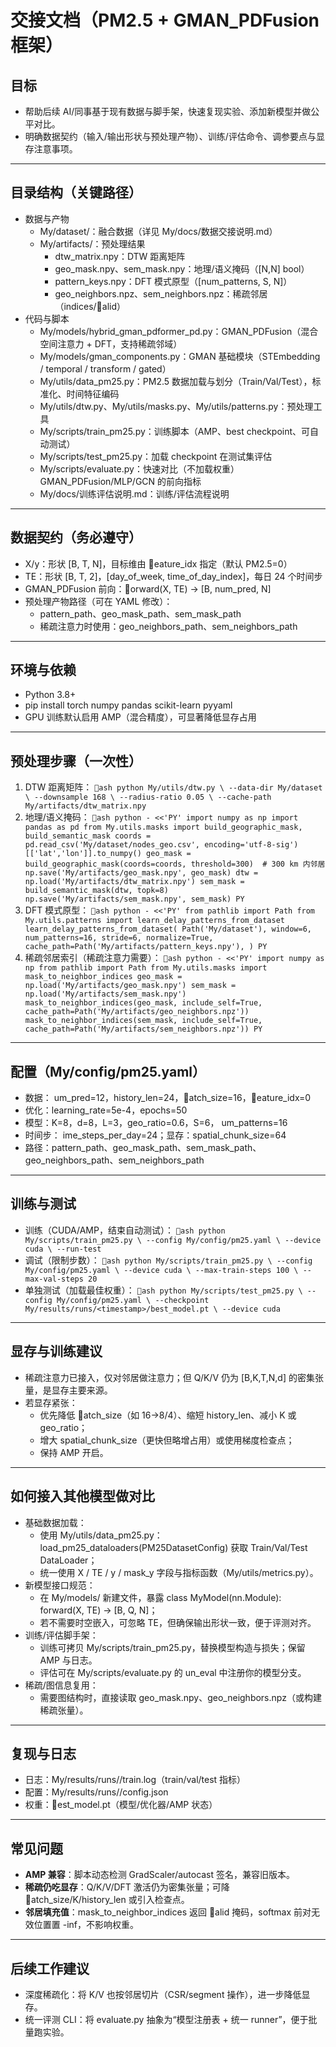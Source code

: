 ﻿# 交接文档（PM2.5 + GMAN_PDFusion 框架）

## 目标
- 帮助后续 AI/同事基于现有数据与脚手架，快速复现实验、添加新模型并做公平对比。
- 明确数据契约（输入/输出形状与预处理产物）、训练/评估命令、调参要点与显存注意事项。

---

## 目录结构（关键路径）
- 数据与产物
  - My/dataset/：融合数据（详见 My/docs/数据交接说明.md）
  - My/artifacts/：预处理结果
    - dtw_matrix.npy：DTW 距离矩阵
    - geo_mask.npy、sem_mask.npy：地理/语义掩码（[N,N] bool）
    - pattern_keys.npy：DFT 模式原型（[num_patterns, S, N]）
    - geo_neighbors.npz、sem_neighbors.npz：稀疏邻居（indices/alid）
- 代码与脚本
  - My/models/hybrid_gman_pdformer_pd.py：GMAN_PDFusion（混合空间注意力 + DFT，支持稀疏邻域）
  - My/models/gman_components.py：GMAN 基础模块（STEmbedding / temporal / transform / gated）
  - My/utils/data_pm25.py：PM2.5 数据加载与划分（Train/Val/Test），标准化、时间特征编码
  - My/utils/dtw.py、My/utils/masks.py、My/utils/patterns.py：预处理工具
  - My/scripts/train_pm25.py：训练脚本（AMP、best checkpoint、可自动测试）
  - My/scripts/test_pm25.py：加载 checkpoint 在测试集评估
  - My/scripts/evaluate.py：快速对比（不加载权重）GMAN_PDFusion/MLP/GCN 的前向指标
  - My/docs/训练评估说明.md：训练/评估流程说明

---

## 数据契约（务必遵守）
- X/y：形状 [B, T, N]，目标维由 eature_idx 指定（默认 PM2.5=0）
- TE：形状 [B, T, 2]，[day_of_week, time_of_day_index]，每日 24 个时间步
- GMAN_PDFusion 前向：orward(X, TE) -> [B, num_pred, N]
- 预处理产物路径（可在 YAML 修改）：
  - pattern_path、geo_mask_path、sem_mask_path
  - 稀疏注意力时使用：geo_neighbors_path、sem_neighbors_path

---

## 环境与依赖
- Python 3.8+
- pip install torch numpy pandas scikit-learn pyyaml
- GPU 训练默认启用 AMP（混合精度），可显著降低显存占用

---

## 预处理步骤（一次性）
1) DTW 距离矩阵：
`ash
python My/utils/dtw.py \
  --data-dir My/dataset \
  --downsample 168 \
  --radius-ratio 0.05 \
  --cache-path My/artifacts/dtw_matrix.npy
`
2) 地理/语义掩码：
`ash
python - <<'PY'
import numpy as np
import pandas as pd
from My.utils.masks import build_geographic_mask, build_semantic_mask
coords = pd.read_csv('My/dataset/nodes_geo.csv', encoding='utf-8-sig')[['lat','lon']].to_numpy()
geo_mask = build_geographic_mask(coords=coords, threshold=300)  # 300 km 内邻居
np.save('My/artifacts/geo_mask.npy', geo_mask)
dtw = np.load('My/artifacts/dtw_matrix.npy')
sem_mask = build_semantic_mask(dtw, topk=8)
np.save('My/artifacts/sem_mask.npy', sem_mask)
PY
`
3) DFT 模式原型：
`ash
python - <<'PY'
from pathlib import Path
from My.utils.patterns import learn_delay_patterns_from_dataset
learn_delay_patterns_from_dataset(
    Path('My/dataset'), window=6, num_patterns=16, stride=6, normalize=True,
    cache_path=Path('My/artifacts/pattern_keys.npy'),
)
PY
`
4) 稀疏邻居索引（稀疏注意力需要）：
`ash
python - <<'PY'
import numpy as np
from pathlib import Path
from My.utils.masks import mask_to_neighbor_indices
geo_mask = np.load('My/artifacts/geo_mask.npy')
sem_mask = np.load('My/artifacts/sem_mask.npy')
mask_to_neighbor_indices(geo_mask, include_self=True, cache_path=Path('My/artifacts/geo_neighbors.npz'))
mask_to_neighbor_indices(sem_mask, include_self=True, cache_path=Path('My/artifacts/sem_neighbors.npz'))
PY
`

---

## 配置（My/config/pm25.yaml）
- 数据：
um_pred=12，history_len=24，atch_size=16，eature_idx=0
- 优化：learning_rate=5e-4，epochs=50
- 模型：K=8，d=8，L=3，geo_ratio=0.6，S=6，
um_patterns=16
- 时间步：	ime_steps_per_day=24；显存：spatial_chunk_size=64
- 路径：pattern_path、geo_mask_path、sem_mask_path、geo_neighbors_path、sem_neighbors_path

---

## 训练与测试
- 训练（CUDA/AMP，结束自动测试）：
`ash
python My/scripts/train_pm25.py \
  --config My/config/pm25.yaml \
  --device cuda \
  --run-test
`
- 调试（限制步数）：
`ash
python My/scripts/train_pm25.py \
  --config My/config/pm25.yaml \
  --device cuda \
  --max-train-steps 100 \
  --max-val-steps 20
`
- 单独测试（加载最佳权重）：
`ash
python My/scripts/test_pm25.py \
  --config My/config/pm25.yaml \
  --checkpoint My/results/runs/<timestamp>/best_model.pt \
  --device cuda
`

---

## 显存与训练建议
- 稀疏注意力已接入，仅对邻居做注意力；但 Q/K/V 仍为 [B,K,T,N,d] 的密集张量，是显存主要来源。
- 若显存紧张：
  - 优先降低 atch_size（如 16→8/4）、缩短 history_len、减小 K 或 geo_ratio；
  - 增大 spatial_chunk_size（更快但略增占用）或使用梯度检查点；
  - 保持 AMP 开启。

---

## 如何接入其他模型做对比
- 基础数据加载：
  - 使用 My/utils/data_pm25.py：load_pm25_dataloaders(PM25DatasetConfig) 获取 Train/Val/Test DataLoader；
  - 统一使用 X / TE / y / mask_y 字段与指标函数（My/utils/metrics.py）。
- 新模型接口规范：
  - 在 My/models/ 新建文件，暴露 class MyModel(nn.Module): forward(X, TE) -> [B, Q, N]；
  - 若不需要时空嵌入，可忽略 TE，但确保输出形状一致，便于评测对齐。
- 训练/评估脚手架：
  - 训练可拷贝 My/scripts/train_pm25.py，替换模型构造与损失；保留 AMP 与日志。
  - 评估可在 My/scripts/evaluate.py 的 
un_eval 中注册你的模型分支。
- 稀疏/图信息复用：
  - 需要图结构时，直接读取 geo_mask.npy、geo_neighbors.npz（或构建稀疏张量）。

---

## 复现与日志
- 日志：My/results/runs/<timestamp>/train.log（train/val/test 指标）
- 配置：My/results/runs/<timestamp>/config.json
- 权重：est_model.pt（模型/优化器/AMP 状态）

---

## 常见问题
- **AMP 兼容**：脚本动态检测 GradScaler/autocast 签名，兼容旧版本。
- **稀疏仍吃显存**：Q/K/V/DFT 激活仍为密集张量；可降 atch_size/K/history_len 或引入检查点。
- **邻居填充值**：mask_to_neighbor_indices 返回 alid 掩码，softmax 前对无效位置置 -inf，不影响权重。

---

## 后续工作建议
- 深度稀疏化：将 K/V 也按邻居切片（CSR/segment 操作），进一步降低显存。
- 统一评测 CLI：将 evaluate.py 抽象为“模型注册表 + 统一 runner”，便于批量跑实验。

